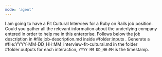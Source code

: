 ```yaml
---
mode: 'agent'
---
```

I am going to have a Fit Cultural Interview for a Ruby on Rails job position. Could you gather all the relevant information about the underlying company entered in order to help me in this enterprise. Follows below the job description in #file:job-description.md inside #folder:inputs . Generate a #file:YYYY-MM-DD_HH:MM_interview-fit-cultural.md in the folder #folder:outputs for each interaction, `YYYY-MM-DD_HH:MM` is the timestamp.